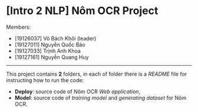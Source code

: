 # [Intro 2 NLP] Nôm OCR Project
Members:
- [19126037] Võ Bách Khôi (leader)
- [19127011] Nguyễn Quốc Bảo
- [19127033] Trịnh Anh Khoa
- [19127161] Nguyễn Quang Huy
- - -
This project contains **2** folders, in each of folder there is a *README* file for instructing how to run the code:
- **Deploy**: source code of Nôm OCR *Web application*,
- **Model**: source code of *training model* and *generating dataset* for Nôm OCR.

